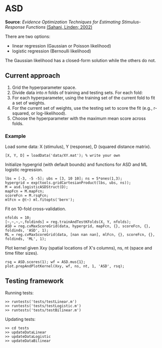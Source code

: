 # ASD

__Source__: _Evidence Optimization Techniques for Estimating Stimulus-Response Functions_ [(Sahani, Linden; 2002)](http://papers.nips.cc/paper/2294-evidence-optimization-techniques-for-estimating-stimulus-response-functions)

There are two options:

* linear regression (Gaussian or Poisson likelihood)
* logistic regression (Bernoulli likelihood)

The Gaussian likelihood has a closed-form solution while the others do not.

## Current approach

1. Grid the hyperparameter space.
2. Divide data into _n_ folds of training and testing sets. For each fold:
3. For each hyperparameter, using the training set of the current fold to fit a set of weights.
4. For the current set of weights, use the testing set to score the fit (e.g., r-squared, or log-likelihood).
5. Choose the hyperparameter with the maximum mean score across folds.

### Example

Load some data: X (stimulus), Y (response), D (squared distance matrix).

```
[X, Y, D] = loadData('data/XY.mat'); % write your own
```

Initialize hypergrid (with default bounds) and functions for ASD and ML logistic regression.


```
lbs = [-3, -5 -5]; ubs = [3, 10 10]; ns = 5*ones(1,3);
hypergrid = exp(tools.gridCartesianProduct(lbs, ubs, ns));
M = asd.logisticASDStruct(D);
mapFcn = M.mapFcn;
scoreFcn = M.rsqFcn;
mlFcn = @(~) ml.fitopts('bern');
```

Fit on 10-fold cross-validation.

```
nfolds = 10;
[~,~,~,~,foldinds] = reg.trainAndTestKFolds(X, Y, nfolds);
ASD = reg.cvMaxScoreGrid(data, hypergrid, mapFcn, {}, scoreFcn, {}, foldinds, 'ASD', 1);
ML = reg.cvMaxScoreGrid(data, [nan nan nan], mlFcn, {}, scoreFcn, {}, foldinds, 'ML', 1);
```

Plot kernel given Xxy (spatial locations of X's columns), ns, nt (space and time filter sizes).

```
rsq = ASD.scores(1); wf = ASD.mus{1};
plot.prepAndPlotKernel(Xxy, wf, ns, nt, 1, 'ASD', rsq);
```

## Testing framework

Running tests:

```
>> runtests('tests/testLinear.m')
>> runtests('tests/testLogistic.m')
>> runtests('tests/testBilinear.m')
```

Updating tests:

```
>> cd tests
>> updateDataLinear
>> updateDataLogistic
>> updateDataBilinear
```
